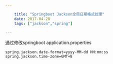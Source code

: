 ```yaml
---

    title: "Springboot Jackson全局日期格式处理"
    date: 2017-04-28
    tags: ["jackson","spring"]

---
```


通过修改springboot application.properties
```properties
spring.jackson.date-format=yyyy-MM-dd HH:mm:ss
spring.jackson.time-zone=GMT+8
```
